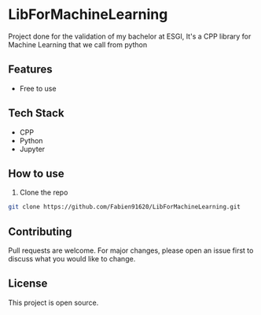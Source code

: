 
# LibForMachineLearning
Project done for the validation of my bachelor at ESGI, It's a CPP library for Machine Learning that we call from python

## Features
- Free to use

## Tech Stack
- CPP
- Python
- Jupyter

## How to use
1. Clone the repo
``` bash
git clone https://github.com/Fabien91620/LibForMachineLearning.git
```

## Contributing
Pull requests are welcome. For major changes, please open an issue first to discuss what you would like to change.

## License
This project is open source.
